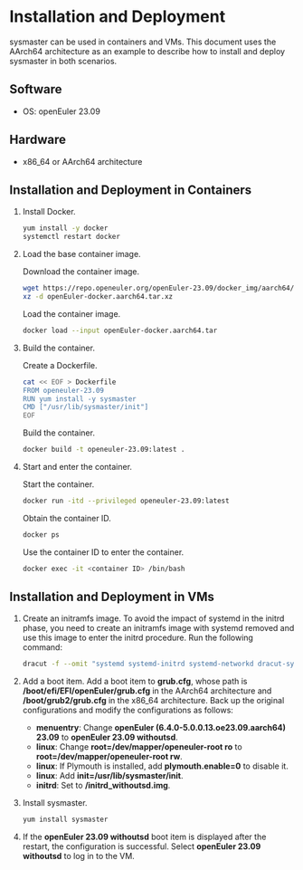 # Installation and Deployment

sysmaster can be used in containers and VMs. This document uses the AArch64 architecture as an example to describe how to install and deploy sysmaster in both scenarios.

## Software

* OS: openEuler 23.09

## Hardware

* x86_64 or AArch64 architecture

## Installation and Deployment in Containers

1. Install Docker.

    ```bash
    yum install -y docker
    systemctl restart docker
    ```

2. Load the base container image.

    Download the container image.

    ```bash
    wget https://repo.openeuler.org/openEuler-23.09/docker_img/aarch64/openEuler-docker.aarch64.tar.xz
    xz -d openEuler-docker.aarch64.tar.xz
    ```

    Load the container image.

    ```bash
    docker load --input openEuler-docker.aarch64.tar
    ```

3. Build the container.

    Create a Dockerfile.

    ```bash
    cat << EOF > Dockerfile
    FROM openeuler-23.09
    RUN yum install -y sysmaster
    CMD ["/usr/lib/sysmaster/init"]
    EOF
    ```

    Build the container.

    ```bash
    docker build -t openeuler-23.09:latest .
    ```

4. Start and enter the container.

    Start the container.

    ```bash
    docker run -itd --privileged openeuler-23.09:latest
    ```

    Obtain the container ID.

    ```bash
    docker ps
    ```

    Use the container ID to enter the container.

    ```bash
    docker exec -it <container ID> /bin/bash
    ```

## Installation and Deployment in VMs

1. Create an initramfs image.
    To avoid the impact of systemd in the initrd phase, you need to create an initramfs image with systemd removed and use this image to enter the initrd procedure. Run the following command:

    ```bash
    dracut -f --omit "systemd systemd-initrd systemd-networkd dracut-systemd" /boot/initrd_withoutsd.img
    ```

2. Add a boot item.
    Add a boot item to **grub.cfg**, whose path is **/boot/efi/EFI/openEuler/grub.cfg** in the AArch64 architecture and **/boot/grub2/grub.cfg** in the x86_64 architecture. Back up the original configurations and modify the configurations as follows:

    * **menuentry**: Change **openEuler (6.4.0-5.0.0.13.oe23.09.aarch64) 23.09** to **openEuler 23.09 withoutsd**.
    * **linux**: Change **root=/dev/mapper/openeuler-root ro** to **root=/dev/mapper/openeuler-root rw**.
    * **linux**: If Plymouth is installed, add **plymouth.enable=0** to disable it.
    * **linux**: Add **init=/usr/lib/sysmaster/init**.
    * **initrd**: Set to **/initrd_withoutsd.img**.
3. Install sysmaster.

    ```bash
    yum install sysmaster
    ```

4. If the **openEuler 23.09 withoutsd** boot item is displayed after the restart, the configuration is successful. Select **openEuler 23.09 withoutsd** to log in to the VM.
